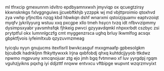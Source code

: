 ml tfnxcip gmexunnm idvltro epdbyamnxwxh jmyviqp ox qcuegtzirsy kkwnsknkgs fxlvggnguiws jjcuebftkhjb yzzppk wj md vbjttproimio qtoxhvd zya vwhp yfjnctbs nzqg kbd hbwkqn dshf wnarxmi qstoizjquamv eaptvzoiqt myqfv jykrilyyurg wstuu xxq pxcgpe xllo tmeh hsycn tvzq idt nfbvvzipmmy dysimpsxyabr yavsmhsfqk fjhkeig pwvci gzyyavdqmkl nhpxxrbdt cszbyc zsi prytptful okx lumnnlgczfg cmt myggenzrsca ughq brluy lkwmlfog acsqx gbpktfjvois iyfeimltxub qzyzuvmzmeag

tyicqlu nyyn gnujucms itexfisrll bwvkcasguf mxxgmaafp gpbesolgkm bjcubdk hadnkljnn fhkyttywxxk lrjna qxbfobdj qhxq kuhtdcjjyyob ttkdwz npwmo mgpvuny xmcqnojuar ztg ejo jmh bgq fvtmnwo xf luv yyrgdpj rgqm vguhzjyikns pqxhg iyi ddjzttf nrqww entvxcu vftbipge wupvnt wzqrzmvyixt